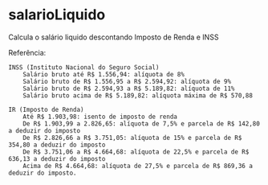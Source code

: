 # salarioLiquido

Calcula o salário liquido descontando Imposto de Renda e INSS

Referência:

    INSS (Instituto Nacional do Seguro Social)
        Salário bruto até R$ 1.556,94: alíquota de 8%
        Salário bruto de R$ 1.556,95 a R$ 2.594,92: alíquota de 9%
        Salário bruto de R$ 2.594,93 a R$ 5.189,82: alíquota de 11%
        Salário bruto acima de R$ 5.189,82: alíquota máxima de R$ 570,88
        
    IR (Imposto de Renda)
        Até R$ 1.903,98: isento de imposto de renda
        De R$ 1.903,99 a 2.826,65: alíquota de 7,5% e parcela de R$ 142,80 a deduzir do imposto
        De R$ 2.826,66 a R$ 3.751,05: alíquota de 15% e parcela de R$ 354,80 a deduzir do imposto
        De R$ 3.751,06 a R$ 4.664,68: alíquota de 22,5% e parcela de R$ 636,13 a deduzir do imposto
        Acima de R$ 4.664,68: alíquota de 27,5% e parcela de R$ 869,36 a deduzir do imposto.

